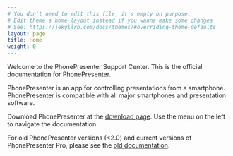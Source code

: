```yaml
---
# You don't need to edit this file, it's empty on purpose.
# Edit theme's home layout instead if you wanna make some changes
# See: https://jekyllrb.com/docs/themes/#overriding-theme-defaults
layout: page
title: Home
weight: 0
---
```


Welcome to the PhonePresenter Support Center.  This is the official documentation for PhonePresenter.

PhonePresenter is an app for controlling presentations from a smartphone.  PhonePresenter is compatible with all major smartphones and presentation software.

Download PhonePresenter at the <a href="https://phonepresenter.com/#download" target="_blank">download page</a>.  Use the menu on the left to navigate the documentation.

For old PhonePresenter versions (<2.0) and current versions of PhonePresenter Pro, please see the <a href="http://old.phonepresenter.com">old documentation</a>.

